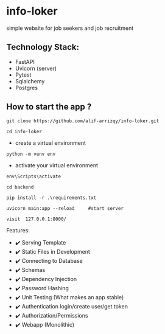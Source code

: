 # info-loker
simple website for job seekers and job recruitment


## Technology Stack:
* FastAPI
* Uvicorn (server)
* Pytest
* Sqlalchemy
* Postgres


## How to start the app ?
```
git clone https://github.com/alif-arrizqy/info-loker.git
```
```
cd info-loker
```
- create a virtual environment
```
python -m venv env   
```
- activate your virtual environment
```
env\Scripts\activate
```
```
cd backend
```
```
pip install -r .\requirements.txt
```
```
uvicorn main:app --reload     #start server
```
```
visit  127.0.0.1:8000/
```


Features:
 - ✔️ Serving Template
 - ✔️ Static Files in Development
 - ✔️ Connecting to Database
 - ✔️ Schemas
 - ✔️ Dependency Injection
 - ✔️ Password Hashing
 - ✔️ Unit Testing (What makes an app stable)
 - ✔️ Authentication login/create user/get token
 - ✔️ Authorization/Permissions 
 - ✔️ Webapp (Monolithic)
